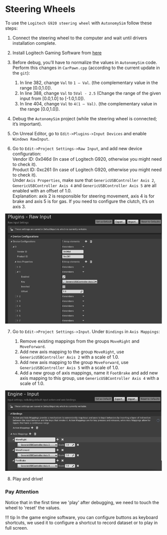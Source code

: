 # Steering Wheels

To use the `Logitech G920 steering wheel` with `AutonomySim` follow these steps:

1. Connect the steering wheel to the computer and wait until drivers installation complete.

2. Install Logitech Gaming Software from [here](http://support.logitech.com/en_us/software/lgs)

3. Before debug, you’ll have to normalize the values in `AutonomySim` code. Perform this changes in `CarPawn.cpp` (according to the current update in the `git`):

   1. In line 382, change `Val` to `1 – Val`. (the complementary value in the range [0.0,1.0]).
   2. In line 388, change `Val` to `5Val - 2.5` (Change the range of the given input from [0.0,1.0] to [-1.0,1.0]).
   3. In line 404, change `Val` to `4(1 – Val)`. (the complementary value in the range [0.0,1.0]).
 
4. Debug the `AutonomySim` project (while the steering wheel is connected; it’s important).

5. On Unreal Editor, go to `Edit->Plugins->Input Devices` and enable `Windows RawInput`.

6. Go to `Edit->Project Settings->Raw Input`, and add new device configuration:  
  Vendor ID: 0x046d (In case of Logitech G920, otherwise you might need to check it).  
  Product ID: 0xc261 (In case of Logitech G920, otherwise you might need to check it).  
  Under `Axis Properties`, make sure that `GenericUSBController Axis 2`, `GenericUSBController Axis 4` and `GenericUSBController Axis 5` are all enabled with an offset of 1.0.  
  Explanation: axis 2 is responsible for steering movement, axis 4 is for brake and axis 5 is for gas. If you need to configure the clutch, it’s on axis 3.
  
  ![steering_wheel](media/images/steering_wheel_instructions_1.png)

7. Go to `Edit->Project Settings->Input`. Under `Bindings` in `Axis Mappings`:

   1. Remove existing mappings from the groups `MoveRight` and `MoveForward`.
   2. Add new axis mapping to the group `MoveRight`, use `GenericUSBController Axis 2` with a scale of 1.0.
   3. Add new axis mapping to the group `MoveForward`, use `GenericUSBController Axis 5` with a scale of 1.0.
   4. Add a new group of axis mappings, name it `FootBrake` and add new axis mapping to this group, use `GenericUSBController Axis 4` with a scale of 1.0.
  
  ![steering_wheel](media/images/steering_wheel_instructions_2.png)
  
8. Play and drive!

### Pay Attention

Notice that in the first time we 'play' after debugging, we need to touch the wheel to 'reset' the values. 

!!! tip
  In the game engine software, you can configure buttons as keyboard shortcuts, we used it to configure a shortcut to record dataset or to play in full screen.
